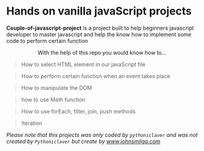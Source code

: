 # Hands on vanilla javaScript projects

**Couple-of-javascript-project** is a project built to help beginners javascript developer to master javascript and help the know how to implement some code to perform certain function

<p style="text-align: center;">With the help of this repo you would know how to...</p>

> How to select HTML element in our javaScript file

> How to perform certain function when an event takes place

> How to manipulate the DOM

> how to use Math function

> How to use forEach, filter, join, push methods

> Iteration

*Please note that this projects was only coded by `pythoniclaver` and was not created by `Pythoniclaver` but create by <a href="www.johnsmilga.com">www.johnsmilga.com</a>*